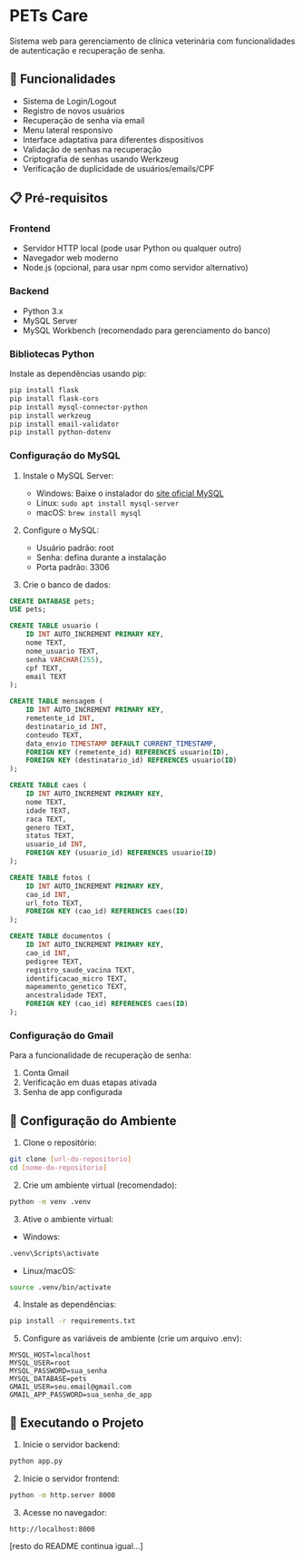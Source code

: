 # PETs Care

Sistema web para gerenciamento de clínica veterinária com funcionalidades de autenticação e recuperação de senha.

## 🚀 Funcionalidades

- Sistema de Login/Logout
- Registro de novos usuários
- Recuperação de senha via email
- Menu lateral responsivo
- Interface adaptativa para diferentes dispositivos
- Validação de senhas na recuperação
- Criptografia de senhas usando Werkzeug
- Verificação de duplicidade de usuários/emails/CPF

## 📋 Pré-requisitos

### Frontend
- Servidor HTTP local (pode usar Python ou qualquer outro)
- Navegador web moderno
- Node.js (opcional, para usar npm como servidor alternativo)

### Backend
- Python 3.x
- MySQL Server
- MySQL Workbench (recomendado para gerenciamento do banco)

### Bibliotecas Python
Instale as dependências usando pip:
```bash
pip install flask
pip install flask-cors
pip install mysql-connector-python
pip install werkzeug
pip install email-validator
pip install python-dotenv
```

### Configuração do MySQL
1. Instale o MySQL Server:
   - Windows: Baixe o instalador do [site oficial MySQL](https://dev.mysql.com/downloads/installer/)
   - Linux: `sudo apt install mysql-server`
   - macOS: `brew install mysql`

2. Configure o MySQL:
   - Usuário padrão: root
   - Senha: defina durante a instalação
   - Porta padrão: 3306

3. Crie o banco de dados:
```sql
CREATE DATABASE pets;
USE pets;

CREATE TABLE usuario (
    ID INT AUTO_INCREMENT PRIMARY KEY,
    nome TEXT,
    nome_usuario TEXT,
    senha VARCHAR(255),
    cpf TEXT,
    email TEXT
);

CREATE TABLE mensagem (
    ID INT AUTO_INCREMENT PRIMARY KEY,
    remetente_id INT,
    destinatario_id INT,
    conteudo TEXT,
    data_envio TIMESTAMP DEFAULT CURRENT_TIMESTAMP,
    FOREIGN KEY (remetente_id) REFERENCES usuario(ID),
    FOREIGN KEY (destinatario_id) REFERENCES usuario(ID)
);

CREATE TABLE caes (
    ID INT AUTO_INCREMENT PRIMARY KEY,
    nome TEXT,
    idade TEXT,
    raca TEXT,
    genero TEXT,
    status TEXT,
    usuario_id INT,
    FOREIGN KEY (usuario_id) REFERENCES usuario(ID)
);

CREATE TABLE fotos (
    ID INT AUTO_INCREMENT PRIMARY KEY,
    cao_id INT,
    url_foto TEXT,
    FOREIGN KEY (cao_id) REFERENCES caes(ID)
);

CREATE TABLE documentos (
    ID INT AUTO_INCREMENT PRIMARY KEY,
    cao_id INT,
    pedigree TEXT,
    registro_saude_vacina TEXT,
    identificacao_micro TEXT,
    mapeamento_genetico TEXT,
    ancestralidade TEXT,
    FOREIGN KEY (cao_id) REFERENCES caes(ID)
);
```

### Configuração do Gmail
Para a funcionalidade de recuperação de senha:
1. Conta Gmail
2. Verificação em duas etapas ativada
3. Senha de app configurada

## 🔧 Configuração do Ambiente

1. Clone o repositório:
```bash
git clone [url-do-repositorio]
cd [nome-do-repositorio]
```

2. Crie um ambiente virtual (recomendado):
```bash
python -m venv .venv
```

3. Ative o ambiente virtual:
- Windows:
```bash
.venv\Scripts\activate
```
- Linux/macOS:
```bash
source .venv/bin/activate
```

4. Instale as dependências:
```bash
pip install -r requirements.txt
```

5. Configure as variáveis de ambiente (crie um arquivo .env):
```env
MYSQL_HOST=localhost
MYSQL_USER=root
MYSQL_PASSWORD=sua_senha
MYSQL_DATABASE=pets
GMAIL_USER=seu.email@gmail.com
GMAIL_APP_PASSWORD=sua_senha_de_app
```

## 🚀 Executando o Projeto

1. Inicie o servidor backend:
```bash
python app.py
```

2. Inicie o servidor frontend:
```bash
python -m http.server 8000
```

3. Acesse no navegador:
```
http://localhost:8000
```

[resto do README continua igual...]
